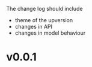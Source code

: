 The change log should include
- theme of the upversion
- changes in API
- changes in model behaviour

# v0.0.1